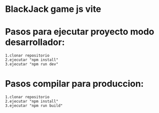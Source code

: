 # BlackJack game js vite

# Pasos para ejecutar proyecto modo desarrollador:

    1.clonar repositorio
    2.ejecutar "npm install"
    3.ejecutar "npm run dev"

# Pasos compilar para produccion:
    1.clonar repositorio
    2.ejecutar "npm install"
    3.ejecutar "npm run build"